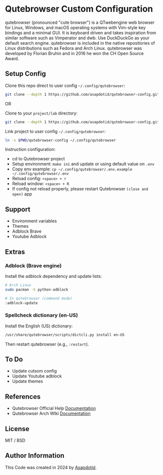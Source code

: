 # Qutebrowser Custom Configuration

qutebrowser (pronounced "cute browser") is a QTwebengine web browser for Linux, Windows, and macOS operating systems with Vim-style key bindings and a minimal GUI. It is keyboard driven and takes inspiration from similar software such as Vimperator and dwb. Use DuckDuckGo as your default search engine. qutebrowser is included in the native repositories of Linux distributions such as Fedora and Arch Linux. qutebrowser was developed by Florian Bruhin and in 2016 he won the CH Open Source Award.

## Setup Config

Clone this repo direct to user config `~/.config/qutebrowser`:

```bash
git clone --depth 1 https://github.com/asapdotid/qutebrowser-config.git ~/.config/qutebrowser
```

OR

Clone to your `project/lab` directory:

```bash
git clone --depth 1 https://github.com/asapdotid/qutebrowser-config.git
```

Link project to user config `~/.config/qutebrowser`:

```bash
ln -s $PWD/qutebrowser-config ~/.config/qutebrowser
```

Instruction configuration:

-   cd to Qutebrowser project
-   Setup environment: `make ini` and update or using default value on `.env`
-   Copy env example: `cp ~/.config/qutebrowser/.env.example ~/.config/qutebrowser/.env`
-   Reload config: `<space> + r`
-   Reload window: `<space> + R`
-   If config not reload properly, please restart Qutebrowser `(close and open)` app

## Support

-   Environment variables
-   Themes
-   Adblock Brave
-   Youtube Adblock

## Extras

### Adblock (Brave engine)

Install the adblock dependency and update lists:

```bash
# Arch Linux
sudo pacman -S python-adblock

# In qutebrowser (command mode)
:adblock-update
```

### Spellcheck dictionary (en-US)

Install the English (US) dictionary:

```bash
/usr/share/qutebrowser/scripts/dictcli.py install en-US
```

Then restart qutebrowser (e.g., `:restart`).

## To Do

-   Update cutsom config
-   Update Youtube adblock
-   Update themes

## References

-   Qutebrowser Official Help [Documentation](https://qutebrowser.org/doc/help/)
-   Qutebrowser Arch WIki [Documentation](https://wiki.archlinux.org/title/qutebrowser)

## License

MIT / BSD

## Author Information

This Code was created in 2024 by [Asapdotid](https://github.com/asapdotid).
